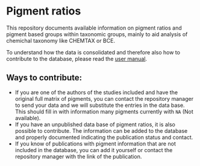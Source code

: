 # Pigment ratios

This repository documents available information on pigment ratios and pigment based groups within taxonomic groups, mainly to aid analysis of chemichal taxonomy like CHEMTAX or BCE.

To understand how the data is consolidated and therefore also how to contribute to the database, please read the [user manual](https://github.com/AlexCast/pigment_ratios/wiki).

## Ways to contribute:
* If you are one of the authors of the studies included and have the original full matrix of pigments, you can contact the repository manager to send your data and we will substitute the entries in the data base. This should fill in with information many pigments currently with `NA` (Not available).
* If you have an unpublished data base of pigment ratios, it is also possible to contribute. The information can be added to the database and properly documented indicating the publication status and contact.
* If you know of publications with pigment information that are not included in the database, you can add it yourself or contact the repository manager with the link of the publication.
